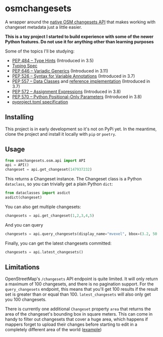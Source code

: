# osmchangesets

A wrapper around the [native OSM changesets API](https://wiki.openstreetmap.org/wiki/API_v0.6#Changesets_2) that makes working with changeset metadata just a little easier.

**This is a toy project I started to build experience with some of the newer Python features. Do not use it for anything other than learning purposes**

Some of the topics I'll be studying: 
- [PEP 484 – Type Hints](https://peps.python.org/pep-0484/) (Introduced in 3.5)
- [Typing Spec](https://typing.readthedocs.io/en/latest/spec/)
- [PEP 646 – Variadic Generics](https://peps.python.org/pep-0646/) (Introduced in 3.11)
- [PEP 526 – Syntax for Variable Annotations](https://peps.python.org/pep-0526/) (Introduced in 3.7)
- [PEP 557 – Data Classes](https://peps.python.org/pep-0557/) and [reference implementation](https://github.com/ericvsmith/dataclasses) (Introduced in 3.7)
- [PEP 572 – Assignment Expressions](https://peps.python.org/pep-0572/) (Introduced in 3.8)
- [PEP 570 – Python Positional-Only Parameters](https://peps.python.org/pep-0570/) (Introduced in 3.8)
- [pyproject.toml specification](https://packaging.python.org/en/latest/specifications/pyproject-toml/#pyproject-toml-spec)

## Installing

This project is in early development so it's not on PyPi yet. In the meantime, clone the project and install it locally with `pip` or `poetry`.

## Usage

```python
from osmchangesets.osm.api import API
api = API()
changeset = api.get_changeset(147937232)
```

This returns a Changeset instance. The Changeset class is a Python `dataclass`, so you can trivially get a plain Python `dict`:

```python
from dataclasses import asdict
asdict(changeset)
```

You can also get multiple changesets:

```python
changesets = api.get_changeset(1,2,3,4,5)
```

And you can query

```python
changesets = api.query_changesets(display_name="mvexel", bbox=(3.2, 50.8, 7.2, 53.6))
```

Finally, you can get the latest changesets committed:

```python
changesets = api.latest_changesets()
```

## Limitations

OpenStreetMap's `/changesets` API endpoint is quite limited. It will only return a maximum of 100 changesets, and there is no pagination support. For the `query_changesets` endpoint, this means that you'll get 100 results if the result set is greater than or equal than 100. `latest_changesets` will also only get you 100 changesets. 

There is currently one additional `Changeset` property `area` that returns the area of the changeset's bounding box in square meters. This can come in handy to filter out changesets that cover a huge area, which happens if mappers forget to upload their changes before starting to edit in a completely different area of the world ([example](https://www.openstreetmap.org/changeset/147900904))